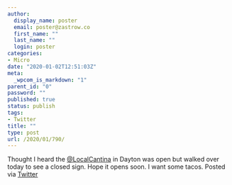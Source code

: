 ```yaml
---
author:
  display_name: poster
  email: poster@zastrow.co
  first_name: ""
  last_name: ""
  login: poster
categories:
- Micro
date: "2020-01-02T12:51:03Z"
meta:
  _wpcom_is_markdown: "1"
parent_id: "0"
password: ""
published: true
status: publish
tags:
- Twitter
title: ""
type: post
url: /2020/01/790/
---
```

<p>Thought I heard the <a href="https://micro.blog/LocalCantina">@LocalCantina</a> in Dayton was open but walked over today to see a closed sign. Hope it opens soon. I want some tacos. Posted via <a href="http://twitter.com/zastrow/status/1212791995535699968">Twitter</a></p>
